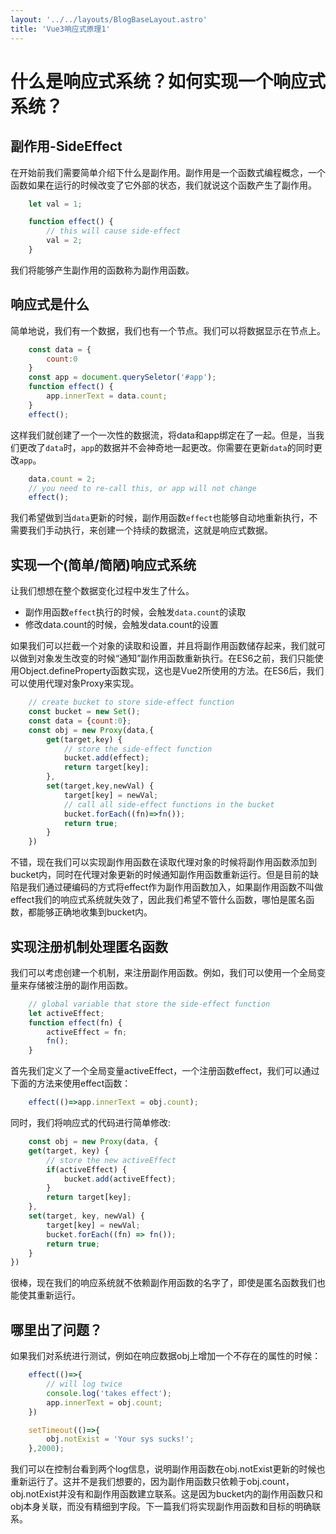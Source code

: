 ```yaml
---
layout: '../../layouts/BlogBaseLayout.astro'
title: 'Vue3响应式原理1'
---
```


# 什么是响应式系统？如何实现一个响应式系统？

## 副作用-SideEffect
在开始前我们需要简单介绍下什么是副作用。副作用是一个函数式编程概念，一个函数如果在运行的时候改变了它外部的状态，我们就说这个函数产生了副作用。

```javascript
    let val = 1;

    function effect() {
        // this will cause side-effect
        val = 2;
    }
```
我们将能够产生副作用的函数称为副作用函数。

## 响应式是什么
简单地说，我们有一个数据，我们也有一个节点。我们可以将数据显示在节点上。  
```javascript
    const data = {
        count:0
    }
    const app = document.querySeletor('#app');
    function effect() {
        app.innerText = data.count;
    }
    effect();
```
这样我们就创建了一个一次性的数据流，将data和app绑定在了一起。但是，当我们更改了`data`时，`app`的数据并不会神奇地一起更改。你需要在更新`data`的同时更改`app`。  

```javascript
    data.count = 2;
    // you need to re-call this, or app will not change
    effect();
```
我们希望做到当`data`更新的时候，副作用函数`effect`也能够自动地重新执行，不需要我们手动执行，来创建一个持续的数据流，这就是响应式数据。

## 实现一个(简单/简陋)响应式系统
让我们想想在整个数据变化过程中发生了什么。
- 副作用函数`effect`执行的时候，会触发`data.count`的读取
- 修改data.count的时候，会触发data.count的设置

如果我们可以拦截一个对象的读取和设置，并且将副作用函数储存起来，我们就可以做到对象发生改变的时候“通知”副作用函数重新执行。在ES6之前，我们只能使用Object.defineProperty函数实现，这也是Vue2所使用的方法。在ES6后，我们可以使用代理对象Proxy来实现。

```javascript
    // create bucket to store side-effect function
    const bucket = new Set();
    const data = {count:0};
    const obj = new Proxy(data,{
        get(target,key) {
            // store the side-effect function
            bucket.add(effect);
            return target[key];
        },
        set(target,key,newVal) {
            target[key] = newVal;
            // call all side-effect functions in the bucket
            bucket.forEach((fn)=>fn());
            return true;
        }
    })
```

不错，现在我们可以实现副作用函数在读取代理对象的时候将副作用函数添加到bucket内，同时在代理对象更新的时候通知副作用函数重新运行。但是目前的缺陷是我们通过硬编码的方式将effect作为副作用函数加入，如果副作用函数不叫做effect我们的响应式系统就失效了，因此我们希望不管什么函数，哪怕是匿名函数，都能够正确地收集到bucket内。

## 实现注册机制处理匿名函数
我们可以考虑创建一个机制，来注册副作用函数。例如，我们可以使用一个全局变量来存储被注册的副作用函数。

```javascript
    // global variable that store the side-effect function
    let activeEffect;
    function effect(fn) {
        activeEffect = fn;
        fn();
    }
```

首先我们定义了一个全局变量activeEffect，一个注册函数effect，我们可以通过下面的方法来使用effect函数：

```javascript
    effect(()=>app.innerText = obj.count);
```

同时，我们将响应式的代码进行简单修改:

```javascript
    const obj = new Proxy(data, {
    get(target, key) {
        // store the new activeEffect
        if(activeEffect) { 
            bucket.add(activeEffect);
        }
        return target[key];
    },
    set(target, key, newVal) {
        target[key] = newVal;
        bucket.forEach((fn) => fn());
        return true;
    }
})
``` 

很棒，现在我们的响应系统就不依赖副作用函数的名字了，即使是匿名函数我们也能使其重新运行。

## 哪里出了问题？
如果我们对系统进行测试，例如在响应数据obj上增加一个不存在的属性的时候：

```javascript
    effect(()=>{
        // will log twice
        console.log('takes effect');
        app.innerText = obj.count;
    })

    setTimeout(()=>{
        obj.notExist = 'Your sys sucks!';
    },2000);
```
我们可以在控制台看到两个log信息，说明副作用函数在obj.notExist更新的时候也重新运行了。这并不是我们想要的，因为副作用函数只依赖于obj.count，obj.notExist并没有和副作用函数建立联系。这是因为bucket内的副作用函数只和obj本身关联，而没有精细到字段。下一篇我们将实现副作用函数和目标的明确联系。

